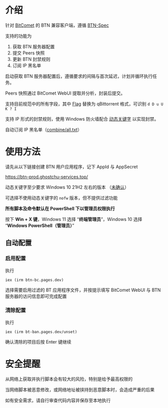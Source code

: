 # 介绍

针对 [BitComet](https://www.bitcomet.com/en/archive) 的 BTN 兼容客户端，遵循 [BTN-Spec](https://github.com/PBH-BTN/BTN-Spec)

支持的功能为

1. 获取 BTN 服务器配置
2. 提交 Peers 快照
3. 更新 BTN 封禁规则
4. 订阅 IP 黑名单

启动获取 BTN 服务器配置后，遵循要求的间隔与首次延迟，计划并循环执行任务。

Peers 快照通过 BitComet WebUI 提取并分析，封装后提交。

支持目前规范中的所有字段，其中 [Flag](https://github.com/PBH-BTN/quick-references/blob/main/utp_flags.md) 替换为 qBittorrent 格式，可识别 `d D u U K ? I`

支持 IP 形式的封禁规则，使用 Windows 防火墙配合 [动态关键字](https://learn.microsoft.com/zh-cn/windows/security/operating-system-security/network-security/windows-firewall/dynamic-keywords) 以实现封禁。

自动订阅 IP 黑名单（[combine/all.txt](https://github.com/PBH-BTN/BTN-Collected-Rules/blob/main/combine/all.txt)）

# 使用方法

请先从以下链接创建 BTN 用户应用程序，记下 AppId 与 AppSecret

https://btn-prod.ghostchu-services.top/

动态关键字至少要求 Windows 10 21H2 左右的版本 （[未确认](https://github.com/MicrosoftDocs/windows-powershell-docs/blob/main/docset/winserver2022-ps/netsecurity/Get-NetFirewallDynamicKeywordAddress.md)）

可选择不使用动态关键字的 `nofw` 版本，但不提供过滤功能

**所有脚本及命令默认在 PowerShell 下以管理员权限执行**

按下 **Win + X 键**，Windows 11 选择 “**终端管理员**”，Windows 10 选择 “**Windows PowerShell（管理员）**”

## 自动配置

### 启用配置

执行

`iex (irm btn-bc.pages.dev)`

选择需要启用过滤的 BT 应用程序文件，并按提示填写 BitComet WebUI 与 BTN 服务器的访问信息即可完成配置

### 清除配置

执行

`iex (irm bt-ban.pages.dev/unset)`

确认清除的项目后按 Enter 键继续

# 安全提醒

从网络上获取并执行脚本会有较大的风险，特别是给予最高权限的

当网络脚本被恶意修改，或网络地址被挟持到恶意脚本时，会造成严重的后果

如有安全需求，请自行审查代码内容并保存至本地执行
